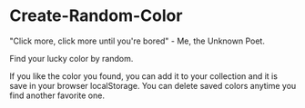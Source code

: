 # Create-Random-Color
"Click more, click more until you're bored" - Me, the Unknown Poet.

Find your lucky color by random.

If you like the color you found, you can add it to your collection and it is save in your browser localStorage. You can delete saved colors anytime you find another favorite one.
